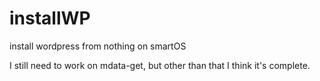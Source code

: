 # installWP
install wordpress from nothing on smartOS 

I still need to work on mdata-get, but other than that I think it's complete. 

